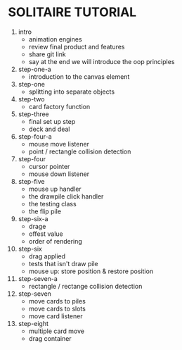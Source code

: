 # SOLITAIRE TUTORIAL

1. intro
    - animation engines
    - review final product and features
    - share git link
    - say at the end we will introduce the oop principles
1. step-one-a
    - introduction to the canvas element
1. step-one
    - splitting into separate objects
1. step-two
    - card factory function
1. step-three
    - final set up step
    - deck and deal
1. step-four-a
    - mouse move listener
    - point / rectangle collision detection
1. step-four
    - cursor pointer
    - mouse down listener
1. step-five
    - mouse up handler
    - the drawpile click handler
    - the testing class
    - the flip pile
1. step-six-a
    - drage
    - offest value
    - order of rendering
1. step-six
    - drag applied
    - tests that isn't draw pile
    - mouse up: store position & restore position
1. step-seven-a
    - rectangle / rectange collision detection
1. step-seven
    - move cards to piles
    - move cards to slots
    - move card listener
1. step-eight
    - multiple card move
    - drag container